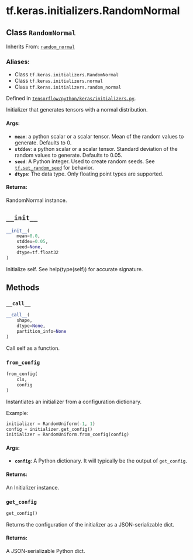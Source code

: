 <div itemscope itemtype="http://developers.google.com/ReferenceObject">
<meta itemprop="name" content="tf.keras.initializers.RandomNormal" />
<meta itemprop="path" content="Stable" />
<meta itemprop="property" content="__call__"/>
<meta itemprop="property" content="__init__"/>
<meta itemprop="property" content="from_config"/>
<meta itemprop="property" content="get_config"/>
</div>

# tf.keras.initializers.RandomNormal

## Class `RandomNormal`

Inherits From: [`random_normal`](../../../tf/initializers/random_normal.md)

### Aliases:

* Class `tf.keras.initializers.RandomNormal`
* Class `tf.keras.initializers.normal`
* Class `tf.keras.initializers.random_normal`



Defined in [`tensorflow/python/keras/initializers.py`](/code/stable/tensorflow/python/keras/initializers.py).

Initializer that generates tensors with a normal distribution.

#### Args:

* <b>`mean`</b>: a python scalar or a scalar tensor. Mean of the random values to
    generate. Defaults to 0.
* <b>`stddev`</b>: a python scalar or a scalar tensor. Standard deviation of the random
    values to generate. Defaults to 0.05.
* <b>`seed`</b>: A Python integer. Used to create random seeds. See
    <a href="../../../tf/random/set_random_seed.md"><code>tf.set_random_seed</code></a> for behavior.
* <b>`dtype`</b>: The data type. Only floating point types are supported.


#### Returns:

RandomNormal instance.

<h2 id="__init__"><code>__init__</code></h2>

``` python
__init__(
    mean=0.0,
    stddev=0.05,
    seed=None,
    dtype=tf.float32
)
```

Initialize self.  See help(type(self)) for accurate signature.



## Methods

<h3 id="__call__"><code>__call__</code></h3>

``` python
__call__(
    shape,
    dtype=None,
    partition_info=None
)
```

Call self as a function.

<h3 id="from_config"><code>from_config</code></h3>

``` python
from_config(
    cls,
    config
)
```

Instantiates an initializer from a configuration dictionary.

Example:

```python
initializer = RandomUniform(-1, 1)
config = initializer.get_config()
initializer = RandomUniform.from_config(config)
```

#### Args:

* <b>`config`</b>: A Python dictionary.
    It will typically be the output of `get_config`.


#### Returns:

An Initializer instance.

<h3 id="get_config"><code>get_config</code></h3>

``` python
get_config()
```

Returns the configuration of the initializer as a JSON-serializable dict.

#### Returns:

A JSON-serializable Python dict.



